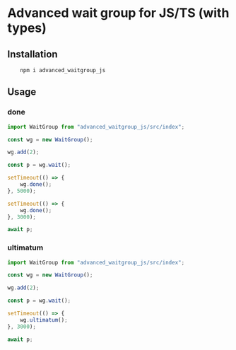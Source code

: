 # Advanced wait group for JS/TS (with types)

## Installation
```shell
    npm i advanced_waitgroup_js
```

## Usage
### done
```typescript
import WaitGroup from "advanced_waitgroup_js/src/index";

const wg = new WaitGroup();

wg.add(2);

const p = wg.wait();

setTimeout(() => {
    wg.done();
}, 5000);

setTimeout(() => {
    wg.done();
}, 3000);

await p;
````
### ultimatum
```typescript
import WaitGroup from "advanced_waitgroup_js/src/index";

const wg = new WaitGroup();

wg.add(2);

const p = wg.wait();

setTimeout(() => {
    wg.ultimatum();
}, 3000);

await p;
```
